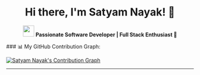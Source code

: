<!--
**Satyam-Nayak/Satyam-Nayak** is a ✨ _special_ ✨ repository because its `README.md` (this file) appears on your GitHub profile.

Here are some ideas to get you started:


- 🔭 I’m currently working on ...
- 🌱 I’m currently learning ...
- 👯 I’m looking to collaborate on ...
- 🤔 I’m looking for help with ...
- 💬 Ask me about ...
- 📫 How to reach me: ...
- 😄 Pronouns: ...
- ⚡ Fun fact: ...

<p><img align="left" src="https://github-readme-stats.vercel.app/api/top-langs?username=Satyam-Nayak&show_icons=true&locale=en&layout=compact" alt="Satyam-Nayak" /></p>

  <p>&nbsp;<img align="center" width="335" src="https://github-readme-stats.vercel.app/api?username=Satyam-Nayak&show_icons=true&locale=en" alt="Satyam-Nayak" /></p> 
<p><img align="center" width="435" src="https://github-readme-streak-stats.herokuapp.com/?user=Satyam-Nayak&" alt="Satyam-Nayak" /></p>
-->
<h1 align="center">Hi there, I'm Satyam Nayak! 👋</h1>

<p align="center">
  <img src="https://media.giphy.com/media/hvRJCLFzcasrR4ia7z/giphy.gif" width="30px"/>
  <b>Passionate Software Developer | Full Stack Enthusiast 🚀</b>
</p>
### 📊 My GitHub Contribution Graph:

[![Satyam Nayak's Contribution Graph](https://github-readme-activity-graph.vercel.app/graph?username=Satyam-Nayak&bg_color=0d1117&color=58a6ff&line=58a6ff&point=f8f8f8&area=true&hide_border=true)](https://github.com/ashutosh00710/github-readme-activity-graph)


---

<!-- ## 🚀 About Me  
💡 Passionate software developer who loves solving complex problems and building innovative solutions.  
🔹 Interested in **Full-Stack Development**, **Web Technologies**, and **Backend Systems**.  
🔹 Strong focus on writing clean, maintainable, and efficient code.  

📚 Always learning and exploring new technologies!  

🎨 **Check out my portfolio here:**  
[![Portfolio](https://img.shields.io/badge/🌐-My%20Portfolio-blue?style=for-the-badge)](https://satyam-n26-port-app.vercel.app/)

---

## 🛠️ Tech Stack  

### 🔹 **Languages**  
<p>
  <img src="https://img.shields.io/badge/Java-007396?style=for-the-badge&logo=java&logoColor=white" />
  <img src="https://img.shields.io/badge/JavaScript-F7DF1E?style=for-the-badge&logo=javascript&logoColor=black" />
</p>

### 🌐 **Web Development**  
<p>
  <img src="https://img.shields.io/badge/HTML5-E34F26?style=for-the-badge&logo=html5&logoColor=white" />
  <img src="https://img.shields.io/badge/CSS3-1572B6?style=for-the-badge&logo=css3&logoColor=white" />
  <img src="https://img.shields.io/badge/React-20232A?style=for-the-badge&logo=react&logoColor=61DAFB" />
  <img src="https://img.shields.io/badge/Angular-DD0031?style=for-the-badge&logo=angular&logoColor=white" />
  <img src="https://img.shields.io/badge/Node.js-43853D?style=for-the-badge&logo=node.js&logoColor=white" />
  <img src="https://img.shields.io/badge/Express.js-404D59?style=for-the-badge" />
  <img src="https://img.shields.io/badge/Spring-6DB33F?style=for-the-badge&logo=spring&logoColor=white" />
  <img src="https://img.shields.io/badge/Spring%20Boot-6DB33F?style=for-the-badge&logo=springboot&logoColor=white" />
  <img src="https://img.shields.io/badge/Bootstrap-7952B3?style=for-the-badge&logo=bootstrap&logoColor=white" />
</p>


### 🗄️ **Databases & Cloud**  
<p>
  <img src="https://img.shields.io/badge/MySQL-4479A1?style=for-the-badge&logo=mysql&logoColor=white" />
  <img src="https://img.shields.io/badge/MongoDB-4EA94B?style=for-the-badge&logo=mongodb&logoColor=white" />
</p>

### 🛠️ **Tools & Platforms**  
<p>
  <img src="https://img.shields.io/badge/Git-F05032?style=for-the-badge&logo=git&logoColor=white" />
  <img src="https://img.shields.io/badge/GitHub-181717?style=for-the-badge&logo=github&logoColor=white" />
  <img src="https://img.shields.io/badge/VSCode-007ACC?style=for-the-badge&logo=visual-studio-code&logoColor=white" />
</p>

---

## 📊 GitHub Stats  
<p align="center">
  <img src="https://github-readme-streak-stats.herokuapp.com/?user=Satyam-Nayak&theme=radical" alt="GitHub Streak" width="48%" />
  <img src="https://github-readme-stats.vercel.app/api?username=Satyam-Nayak&show_icons=true&theme=radical" alt="GitHub Stats" width="48%" />
</p>

<p align="center">
  <img src="https://github-readme-stats.vercel.app/api/top-langs?username=Satyam-Nayak&show_icons=true&locale=en&layout=compact&theme=radical" alt="Top Languages" width="48%" />
</p>

---

## 📫 Let's Connect!  
<p>
  <a href="mailto:satyam@example.com">
    <img src="https://img.shields.io/badge/Email-D14836?style=for-the-badge&logo=gmail&logoColor=white" />
  </a>
  <a href="https://www.linkedin.com/in/satyam-nayak/" target="_blank">
    <img src="https://img.shields.io/badge/LinkedIn-0077B5?style=for-the-badge&logo=linkedin&logoColor=white" />
  </a>
  <a href="https://twitter.com/satyam_nayak" target="_blank">
    <img src="https://img.shields.io/badge/Twitter-1DA1F2?style=for-the-badge&logo=twitter&logoColor=white" />
  </a>
</p>

---

🌟 *Thanks for stopping by! Feel free to explore my repositories and connect with me.* 😊  
-->





